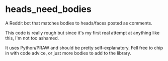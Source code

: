 heads_need_bodies
=================

A Reddit bot that matches bodies to heads/faces posted as comments.

This code is really rough but since it's my first real attempt at anything like this, I'm not too ashamed.

It uses Python/PRAW and should be pretty self-explanatory. Fell free to chip in with code advice, or just more bodies to add to the library.
